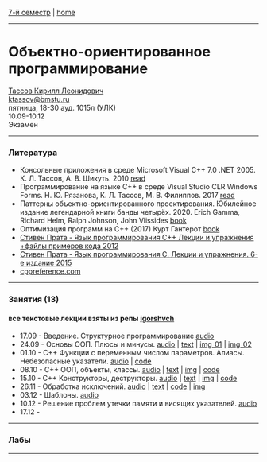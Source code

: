 [7-й семестр](../2021_2022_7_sem.md) | [home](../README.md)
____________________________________
# Объектно-ориентированное программирование
[Тассов Кирилл Леонидович](https://studizba.com/hs/151-mgtu-im-baumana/teachers/4-kafedra-iu-7-programmnoe-obespechenie-je/229-tassov-kirill-leonidovich.html) \
ktassov@bmstu.ru \
пятница, 18-30 ауд. 1015л (УЛК)\
10.09-10.12 \
Экзамен 
____________________________________
### Литература

* Консольные приложения в среде Microsoft Visual C++ 7.0 .NET 2005. К. Л. Тассов, А. В. Шикуть. 2010 [read](https://bmstu.press/catalog/item/1499/)
* Программирование на языке C++ в среде Visual Studio CLR Windows Forms. Н. Ю. Рязанова, К. Л. Тассов, М. В. Филиппов. 2017 [read](https://bmstu.press/catalog/item/4646/)
* Паттерны объектно-ориентированного проектирования. Юбилейное издание легендарной книги банды четырёх. 2020. Erich Gamma, Richard Helm, Ralph Johnson, John Vlissides [book](https://drive.google.com/file/d/1EXsKAMcRRgx_20azZSLDOcEpIuP0URYs/view?usp=sharing)
* Оптимизация программ на C++ (2017) Курт Гантерот [book](https://drive.google.com/file/d/12uUcr1hl1islWj9k3TrL7H-D9VBqG7Bn/view?usp=sharing)
* [Стивен Прата - Язык программирования C++ Лекции и упражнения +файлы примеров кода 2012](https://drive.google.com/drive/folders/147uGgVGdTf4GiAFiO99zyxfoUcshCmWK?usp=sharing)
* [Стивен Прата - Язык программирования C. Лекции и упражнения. 6-е издание 2015](https://drive.google.com/file/d/1Asn_5ELI7TgTJPTTB8gy4RS-l7MGTFj6/view?usp=sharing)
* [cppreference.com](https://en.cppreference.com/w/)
____________________________________
### Занятия (13)

#### все текстовые лекции взяты из репы [igorshvch](https://github.com/igorshvch/sem_v/tree/master/OOP)

* 17.09 - Введение. Структурное программирование [audio](https://drive.google.com/file/d/1VOwASPbu_n9Yu32Jex9DPAKtr0qV4Mb1/view?usp=drivesdk)
* 24.09 - Основы ООП. Плюсы и минусы. [audio](https://drive.google.com/file/d/1_dC8ZY8sPL4P36Lh89jrShWeMfvh4puj/view?usp=drivesdk) | [text](https://docs.google.com/document/d/1Ab-ZhewJmwPNC-UJD9LsBNBL7o8Kx3rv/edit?usp=sharing&ouid=104125706664287786699&rtpof=true&sd=true) | [img_01](https://drive.google.com/file/d/1eQW5Mr2mlnWfe-L3j223wbKD9zNp7UGY/view?usp=sharing) | [img_02](https://drive.google.com/file/d/1W8_TveLaakZDuxyz1dgcljs1BQe2T1Ik/view?usp=sharing)
* 01.10 - C++ Функции с переменным числом параметров. Алиасы. Небезопасные указатели. [audio](https://drive.google.com/file/d/1dVdwAZvT-BaPldOnlm3cKr3bLmueWs-O/view?usp=sharing) | [code](c%2B%2B/lec_003/main.cpp)
* 08.10 - C++ ООП, объекты, классы. [audio](https://drive.google.com/file/d/1iUk8YAw-G726Hlw0GHHvs863q2nYFPN-/view?usp=sharing) | [text](https://docs.google.com/document/d/1ijg_NRYopou-_igHlahUDdNrzvaflqLL/edit?usp=sharing&ouid=104125706664287786699&rtpof=true&sd=true) | [img](https://drive.google.com/file/d/1kUiveghDm8xjFGRo9oWRt-tva-7kK1RH/view?usp=sharing) | [code](https://github.com/dKosarevsky/iu7/tree/master/7sem/c%2B%2B/lec_004)
* 15.10 - C++ Конструкторы, деструкторы. [audio](https://drive.google.com/file/d/1lc5lCv14cN9A7u3UeZqgzwzQR5VNrHRH/view?usp=drivesdk) | [text](https://docs.google.com/document/d/1Tl1UpepSd_vOBYPVN2up4-AYeirt0i1p/edit?usp=sharing&ouid=104125706664287786699&rtpof=true&sd=true) | [img](https://drive.google.com/file/d/1VYZdl7jriSoqXv3TGW6xW4WzCmFTyDWS/view?usp=sharing) | [code](https://drive.google.com/file/d/1iJPvNMNfheCBK3MtVoz-K3sY_l2WpX35/view?usp=sharing)
* 26.11 - Обработка исключений. [audio](https://drive.google.com/file/d/1x3baIb3V_He5g5sZ0ItjAAZUiYjSYbez/view?usp=sharing) | [text](https://docs.google.com/document/d/1zDIGs6QeFepzQuaUhJjwns5n_RblqvfR/edit?usp=drivesdk&ouid=104125706664287786699&rtpof=true&sd=true) | [code](https://drive.google.com/file/d/1zFNOgteur7CAtfVut0P7aAR6ZBfa_8TJ/view?usp=drivesdk) | [img](https://drive.google.com/file/d/1zFdM3zsma-kaCY1l6DQn7YGEc454XfXL/view?usp=drivesdk)
* 03.12 - Шаблоны. [audio](https://drive.google.com/file/d/1-ZWedqVp64rqlG-5ZmWRswu2K1Ymbtzu/view?usp=drivesdk)
* 10.12 - Решение проблем утечки памяти и висящих указателей. [audio](https://drive.google.com/file/d/11NGE-SDHtlMWQNpl8rkZavanMIjolvLe/view?usp=drivesdk)
* 17.12 - 
____________________________________
### Лабы



____________________________________
